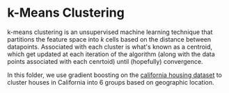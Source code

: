 # k-Means Clustering

k-means clustering is an unsupervised machine learning technique that partitions the feature space into *k* cells based on the distance between datapoints. Associated with each cluster is what's known as a centroid, which get updated at each iteration of the algorithm (along with the data points associated with each cenrtoid) until (hopefully) convergence.

In this folder, we use gradient boosting on the [california housing dataset](https://scikit-learn.org/stable/modules/generated/sklearn.datasets.load_boston.html "Title") to cluster houses in California into 6 groups based on geographic location.
